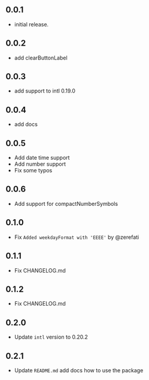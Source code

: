 ## 0.0.1
* initial release.

## 0.0.2
* add clearButtonLabel

## 0.0.3
* add support to intl 0.19.0

## 0.0.4
* add docs

## 0.0.5
* Add date time support
* Add number support
* Fix some typos

## 0.0.6
* Add support for compactNumberSymbols

## 0.1.0
* Fix `Added weekdayFormat with 'EEEE'` by @zerefati

## 0.1.1
* Fix CHANGELOG.md

## 0.1.2
* Fix CHANGELOG.md

## 0.2.0
* Update `intl` version to 0.20.2

## 0.2.1
* Update `README.md` add docs how to use the package
